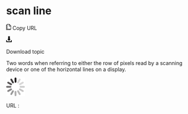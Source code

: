 # scan line

![Copy URL](media/scan-line/Copy.png)
Copy URL

![Download](media/scan-line/Download.png)

Download topic

Two words when referring to either the row of pixels read by a scanning device or one of the horizontal lines on a display.

![In progress](media/scan-line/activity-large.gif)

URL :
